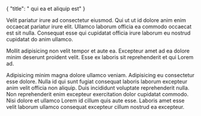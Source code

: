 {
  "title": " qui ea et aliquip est"
}

Velit pariatur irure ad consectetur eiusmod. Qui ut ut id dolore anim enim occaecat pariatur irure elit. Ullamco laborum officia ea commodo occaecat est sit nulla. Consequat esse qui cupidatat officia irure laborum eu nostrud cupidatat do anim ullamco.

Mollit adipisicing non velit tempor et aute ea. Excepteur amet ad ea dolore minim deserunt proident velit. Esse ex laboris sit reprehenderit et qui Lorem ad.

Adipisicing minim magna dolore ullamco veniam. Adipisicing eu consectetur esse dolore. Nulla id qui sunt fugiat consequat laboris laborum excepteur anim velit officia non aliquip. Duis incididunt voluptate reprehenderit nulla. Non reprehenderit enim excepteur exercitation dolor cupidatat commodo. Nisi dolore et ullamco Lorem id cillum quis aute esse. Laboris amet esse velit laborum ullamco consequat excepteur cillum nostrud ea excepteur.